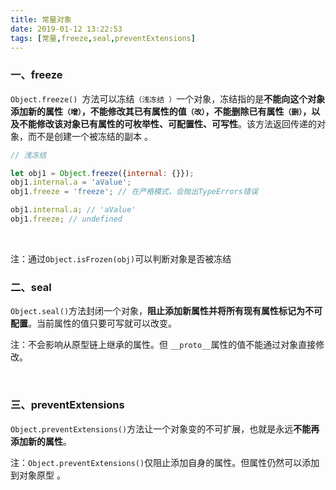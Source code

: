 ```yaml
---
title: 常量对象
date: 2019-01-12 13:22:53
tags: [常量,freeze,seal,preventExtensions]
---
```


### 一、freeze

`Object.freeze() `方法可以冻结`（浅冻结 ）`一个对象，冻结指的是**不能向这个对象添加新的属性`（增）`，不能修改其已有属性的值`（改）`，不能删除已有属性`（删）`，以及不能修改该对象已有属性的可枚举性、可配置性、可写性**。该方法返回传递的对象，而不是创建一个被冻结的副本 。

```javascript
// 浅冻结

let obj1 = Object.freeze({internal: {}});
obj1.internal.a = 'aValue';
obj1.freeze = 'freeze'; // 在严格模式，会抛出TypeErrors错误

obj1.internal.a; // 'aValue'
obj1.freeze; // undefined
```

<br/>

注：通过`Object.isFrozen(obj)`可以判断对象是否被冻结

<!--more-->

### 二、seal

`Object.seal()`方法封闭一个对象，**阻止添加新属性并将所有现有属性标记为不可配置**。当前属性的值只要可写就可以改变。 

注：不会影响从原型链上继承的属性。但 `__proto__`属性的值不能通过对象直接修改。 

<br/>

### 三、preventExtensions

`Object.preventExtensions()`方法让一个对象变的不可扩展，也就是永远**不能再添加新的属性**。 

注：`Object.preventExtensions()`仅阻止添加自身的属性。但属性仍然可以添加到对象原型 。

<br/>